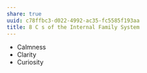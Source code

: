 ```yaml
---
share: true
uuid: c78ffbc3-d022-4992-ac35-fc5585f193aa
title: 8 C s of the Internal Family System
---
```

* Calmness
* Clarity
* Curiosity